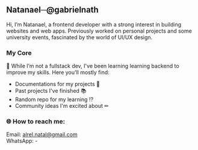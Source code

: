 ## Natanael─@gabrielnath

Hi, I’m Natanael, a frontend developer with a strong interest in building websites and web apps. Previously worked on personal projects and some university events, fascinated by the world of UI/UX design.
  
### My Core
🔧 While I’m not a fullstack dev, I've been learning learning backend to improve my skills. 
Here you'll mostly find:
- Documentations for my projects 📑
- Past projects I've finished 📚
- Random repo for my learning ⁉
- Community ideas I'm excited about ✏
  
### 🌐 How to reach me:  
Email: [alrel.natal@gmail.com](#)  
WhatsApp: -

